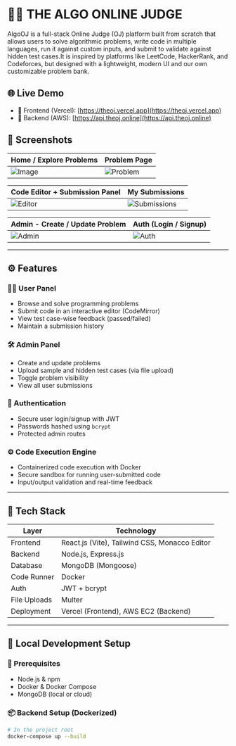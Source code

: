 # 🧑‍⚖️ THE ALGO ONLINE JUDGE

AlgoOJ is a full-stack Online Judge (OJ) platform built from scratch that allows users to solve algorithmic problems, write code in multiple languages, run it against custom inputs, and submit to validate against hidden test cases.It is inspired by platforms like LeetCode, HackerRank, and Codeforces, but designed with a lightweight, modern UI and our own customizable problem bank.

## 🌐 Live Demo

- 🔗 Frontend (Vercel): [https://theoj.vercel.app](https://theoj.vercel.app)
- 🔗 Backend (AWS): [https://api.theoj.online](https://api.theoj.online)

## 📸 Screenshots

| Home / Explore Problems | Problem Page |
|-------------------------|--------------|
| ![Image](https://github.com/user-attachments/assets/b5a38579-179d-4034-a9ca-b802059da97e) | ![Problem](https://github.com/user-attachments/assets/e5b70dd5-0f4b-48d3-8972-06e73b5ef116) |

| Code Editor + Submission Panel | My Submissions |
|-------------------------------|----------------|
| ![Editor](https://github.com/user-attachments/assets/82927446-9fe2-4fbc-92df-162926e240c3) | ![Submissions](https://github.com/user-attachments/assets/f96ba6ea-9802-4724-ad6b-90d4faf003a8) |

| Admin - Create / Update Problem | Auth (Login / Signup) |
|-------------------------------|------------------------|
| ![Admin](https://github.com/user-attachments/assets/208441bb-1bbe-4c75-af16-0f2feba1f54d) | ![Auth](https://github.com/user-attachments/assets/bab9ce09-3eb8-4289-9003-1e4d808b845b) |

---

## ⚙️ Features

### 👨‍🎓 User Panel
- Browse and solve programming problems
- Submit code in an interactive editor (CodeMirror)
- View test case-wise feedback (passed/failed)
- Maintain a submission history

### 🛠️ Admin Panel
- Create and update problems
- Upload sample and hidden test cases (via file upload)
- Toggle problem visibility
- View all user submissions

### 🔐 Authentication
- Secure user login/signup with JWT
- Passwords hashed using `bcrypt`
- Protected admin routes

### ⚙️ Code Execution Engine
- Containerized code execution with Docker
- Secure sandbox for running user-submitted code
- Input/output validation and real-time feedback

---

## 🧰 Tech Stack

| Layer        | Technology                                      |
|--------------|-------------------------------------------------|
| Frontend     | React.js (Vite), Tailwind CSS, Monacco Editor   |
| Backend      | Node.js, Express.js                             |
| Database     | MongoDB (Mongoose)                              |
| Code Runner  | Docker                                          |
| Auth         | JWT + bcrypt                                    |
| File Uploads | Multer                                          |
| Deployment   | Vercel (Frontend), AWS EC2 (Backend)            |

---

## 🚀 Local Development Setup

### 🔧 Prerequisites

- Node.js & npm
- Docker & Docker Compose
- MongoDB (local or cloud)

### 📦 Backend Setup (Dockerized)

```bash
# In the project root
docker-compose up --build
